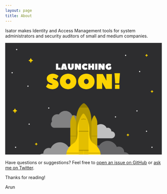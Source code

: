```yaml
---
layout: page
title: About
---
```


Isator makes Identity and Access Management tools for system administrators and security auditors of small and medium companies. 

![Isator Coming Soon](/assets/img/isator-coming-soon.png)

Have questions or suggestions? Feel free to [open an issue on GitHub](https://github.com/isatorapp/isatorapp.github.io/)
or [ask me on Twitter](https://twitter.com/arunsivadasan).

Thanks for reading!

Arun 
